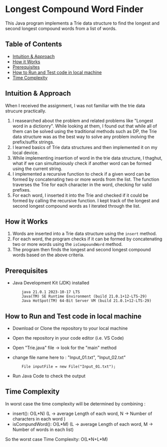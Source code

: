 # Longest Compound Word Finder

This Java program implements a Trie data structure to find the longest and second longest compound words from a list of words.

## Table of Contents

- [Intuition & Approach](#Intuition-&-Approach)
- [How it Works](#how-it-works)
- [Prerequisites](#prerequisites)
- [How to Run and Test code in local machine](#How-to-Run-and-Test-code-in-local-machine)
- [Time Complexity](#Time-Complexity)

## Intuition & Approach

When I received the assignment, I was not familiar with the trie data strucure practically. 

1. I reasearched about the problem and related problems like "Longest word in a dictionry". While looking at them, I found out that while all of them can be solved using the traditional methods such as DP, the Trie data structure was as the best way to solve any problem inolving the prefix/suffix strings. 
2. I learned basics of Trie data structures and then implemented it on my local device. 
3. While implementing insertion of word in the trie data structure, I thaghut, what if we can simultaniously check if another word can be formed using the current string.
4. I implemented a recursive function to check if a given word can be formed by concatenating two or more words from the list. The function traverses the Trie for each character in the word, checking for valid prefixes.
5. For each word, I inserted it into the Trie and checked if it could be formed by calling the recursive function. I kept track of the longest and second longest compound words as I iterated through the list.


## How it Works

1. Words are inserted into a Trie data structure using the `insert` method.
2. For each word, the program checks if it can be formed by concatenating two or more words using the `isCompoundWord` method.
3. The program then finds the longest and second longest compound words based on the above criteria.

## Prerequisites

- Java Development Kit (JDK) installed

   ```
       java 21.0.1 2023-10-17 LTS
       Java(TM) SE Runtime Environment (build 21.0.1+12-LTS-29)
       Java HotSpot(TM) 64-Bit Server VM (build 21.0.1+12-LTS-29)
   ```
## How to Run and Test code in local machine

- Download or Clone the repository to your local machine
- Open the repository in your code editor (i.e. VS Code)
- Open "Trie.java" file -> look for the "main" method
- change file name here to : "Input_01.txt", "Input_02.txt"

    ```
        File inputFile = new File("Input_01.txt");    
    ```
- Run Java Code to check the output

## Time Complexity
In worst case the time complexity will be determined by combining :
- insert(): O(L\*N)           (L -> average Length of each word, N -> Number of characters in each word )
- isCompundWord(): O(L\*M)     (L -> average Length of each word, M -> Number of words in each list)

So the worst case Time Complexity: O(L\*N+L\*M)

